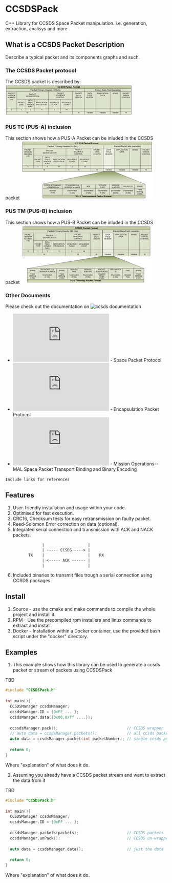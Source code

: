 # CCSDSPack
C++ Library for CCSDS Space Packet manipulation. i.e. generation, extraction, analisys and more

## What is a CCSDS Packet Description
Describe a typical packet and its components graphs and such.


### The CCSDS Packet protocol
The CCSDS packet is described by:
![ccsds packet image](docs/CCSDS.png)

### PUS TC (PUS-A) inclusion
This section shows how a PUS-A Packet can be inluded in the CCSDS packet
![PUS TC packet image](docs/PUS_TC.png)


### PUS TM (PUS-B) inclusion
This section shows how a PUS-B Packet can be inluded in the CCSDS packet
![PUS TM packet image](docs/PUS_TM.png)


### Other Documents
Please check out the documentation on ![ccsds documentation]()

* ![CCSDS 133.0-B-2](https://public.ccsds.org/Pubs/133x0b2e2.pdf) - Space Packet Protocol
* ![CCSDS 133.1-B-3](https://public.ccsds.org/Pubs/133x1b3e1.pdf) - Encapsulation Packet Protocol
* ![CCSDS 524.1-B-1](https://public.ccsds.org/Pubs/524x1b1.pdf) - Mission Operations--MAL Space Packet Transport Binding and Binary Encoding

```Include links for references```

## Features
1) User-friendly installation and usage within your code.
2) Optimised for fast execution.
3) CRC16, Checksum tests for easy retransmission on faulty packet.
4) Reed-Solomon Error correction on data (optional).
5) Integrated serial connection and transmission with ACK and NACK packets.
```
                |                   |     
                | ----- CCSDS ----> |     
          TX    |                   |    RX    
                | <----- ACK ------ |     
                |                   |     
```
6) Included binaries to transmit files trough a serial connection using CCSDS packages.

## Install
1) Source - use the cmake and make commands to compile the whole project and install it.
2) RPM    - Use the precompiled rpm installers and linux commands to extract and install.
3) Docker - Installation within a Docker container, use the provided bash script under the "docker" directory.

## Examples
1) This example shows how this library can be used to generate a ccsds packet or stream of packets using CCSDSPack

TBD
```c++
#include "CCSDSPack.h"

int main(){
  CCSDSManager ccsdsManager;
  ccsdsManager.ID = {0xFF ... };
  ccsdsManager.data({0x00,0xff ....});

  ccssdsManager.pack();                              // CCSDS wrapper
  // auto data = ccsdsManager.packets();             // all ccsds packets appendedd.
  auto data = ccsdsManager.packet(int packetNumber); // single ccsds packet specified.

  return 0;
}
```
Where "explanation" of what does it do.

2) Assuming you already have a CCSDS packet stream and want to extract the data from it

TBD
```c++
#include "CCSDSPack.h"

int main(){
  CCSDSManager ccsdsManager;
  ccsdsManager.ID = {0xFF ... };

  ccsdsManager.packets(packets);                     // CCSDS packets
  ccsdsManager.unPack():                             // CCSDS un-wrapper

  auto data = ccsdsManager.data();                   // just the data

  return 0;
}
```
Where "explanation" of what does it do.
